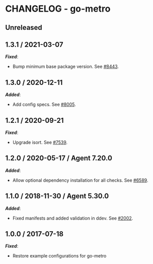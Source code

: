 # CHANGELOG - go-metro

## Unreleased

## 1.3.1 / 2021-03-07

***Fixed***:

* Bump minimum base package version. See [#8443](https://github.com/DataDog/integrations-core/pull/8443).

## 1.3.0 / 2020-12-11

***Added***:

* Add config specs. See [#8005](https://github.com/DataDog/integrations-core/pull/8005).

## 1.2.1 / 2020-09-21

***Fixed***:

* Upgrade isort. See [#7539](https://github.com/DataDog/integrations-core/pull/7539).

## 1.2.0 / 2020-05-17 / Agent 7.20.0

***Added***:

* Allow optional dependency installation for all checks. See [#6589](https://github.com/DataDog/integrations-core/pull/6589).

## 1.1.0 / 2018-11-30 / Agent 5.30.0

***Added***:

* Fixed manifests and added validation in ddev. See [#2002][1].

## 1.0.0 / 2017-07-18

***Fixed***:

* Restore example configurations for go-metro

[1]: https://github.com/DataDog/integrations-core/pull/2002
